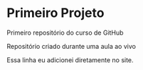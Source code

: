 # Primeiro Projeto
 Primeiro repositório do curso de GitHub
 
 Repositório criado durante uma aula ao vivo
 
Essa linha eu adicionei diretamente no site.
